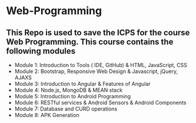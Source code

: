 # Web-Programming

## This Repo is used to save the ICPS for the course Web Programming. This course contains the following modules

* Module 1: Introduction to Tools ( IDE, GitHub) & HTML, JavaScript, CSS
* Module 2: Bootstrap, Responsive Web Design & Javascript, jQuery, AJAXS
* Module 3: Introduction to Angular & Features of Angular
* Module 4: Node.js, MongoDB & MEAN stack
* Module 5: Introduction to Android Programming
* Module 6: RESTful services & Android Sensors & Android Components
* Module 7: Database and CURD operations
* Module 8: APK Generation
